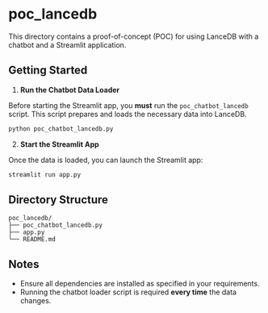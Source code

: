 # poc_lancedb

This directory contains a proof-of-concept (POC) for using LanceDB with a chatbot and a Streamlit application.

## Getting Started

1. **Run the Chatbot Data Loader**

  Before starting the Streamlit app, you **must** run the `poc_chatbot_lancedb` script. This script prepares and loads the necessary data into LanceDB.

  ```bash
  python poc_chatbot_lancedb.py
  ```

2. **Start the Streamlit App**

  Once the data is loaded, you can launch the Streamlit app:

  ```bash
  streamlit run app.py
  ```

## Directory Structure

```
poc_lancedb/
├── poc_chatbot_lancedb.py
├── app.py
└── README.md
```

## Notes

- Ensure all dependencies are installed as specified in your requirements.
- Running the chatbot loader script is required **every time** the data changes.
